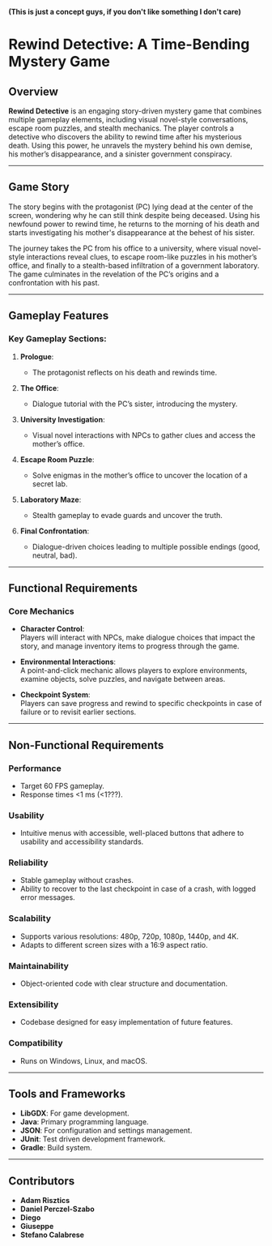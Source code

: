 **(This is just a concept guys, if you don't like something I don't care)**

# Rewind Detective: A Time-Bending Mystery Game 

## Overview

**Rewind Detective** is an engaging story-driven mystery game that combines multiple gameplay elements, including visual novel-style conversations, escape room puzzles, and stealth mechanics. The player controls a detective who discovers the ability to rewind time after his mysterious death. Using this power, he unravels the mystery behind his own demise, his mother’s disappearance, and a sinister government conspiracy.

---

## Game Story

The story begins with the protagonist (PC) lying dead at the center of the screen, wondering why he can still think despite being deceased. Using his newfound power to rewind time, he returns to the morning of his death and starts investigating his mother's disappearance at the behest of his sister. 

The journey takes the PC from his office to a university, where visual novel-style interactions reveal clues, to escape room-like puzzles in his mother’s office, and finally to a stealth-based infiltration of a government laboratory. The game culminates in the revelation of the PC’s origins and a confrontation with his past.

---

## Gameplay Features

### Key Gameplay Sections:
1. **Prologue**:  
   - The protagonist reflects on his death and rewinds time.  

2. **The Office**:  
   - Dialogue tutorial with the PC’s sister, introducing the mystery.  

3. **University Investigation**:  
   - Visual novel interactions with NPCs to gather clues and access the mother’s office.  

4. **Escape Room Puzzle**:  
   - Solve enigmas in the mother’s office to uncover the location of a secret lab.  

5. **Laboratory Maze**:  
   - Stealth gameplay to evade guards and uncover the truth.  

6. **Final Confrontation**:  
   - Dialogue-driven choices leading to multiple possible endings (good, neutral, bad).

---

## Functional Requirements

### Core Mechanics
- **Character Control**:  
   Players will interact with NPCs, make dialogue choices that impact the story, and manage inventory items to progress through the game.
   
- **Environmental Interactions**:  
   A point-and-click mechanic allows players to explore environments, examine objects, solve puzzles, and navigate between areas.

- **Checkpoint System**:  
   Players can save progress and rewind to specific checkpoints in case of failure or to revisit earlier sections.

---

## Non-Functional Requirements

### Performance
- Target 60 FPS gameplay.
- Response times <1 ms (<1???).

### Usability
- Intuitive menus with accessible, well-placed buttons that adhere to usability and accessibility standards.

### Reliability
- Stable gameplay without crashes.
- Ability to recover to the last checkpoint in case of a crash, with logged error messages.

### Scalability
- Supports various resolutions: 480p, 720p, 1080p, 1440p, and 4K.
- Adapts to different screen sizes with a 16:9 aspect ratio.

### Maintainability
- Object-oriented code with clear structure and documentation.

### Extensibility
- Codebase designed for easy implementation of future features.

### Compatibility
- Runs on Windows, Linux, and macOS.

---

## Tools and Frameworks
- **LibGDX**: For game development.
- **Java**: Primary programming language.
- **JSON**: For configuration and settings management.
- **JUnit**: Test driven development framework.
- **Gradle**: Build system.
---

## Contributors

- **Adam Risztics**
- **Daniel Perczel-Szabo**
- **Diego**
- **Giuseppe**
- **Stefano Calabrese**
